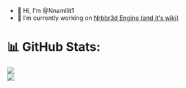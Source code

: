 - 👋 Hi, I’m @Nnamllit1
- 🔭 I’m currently working on [Nrbbr3d Engine (and it's wiki)](https://github.com/Nnamllit1/nrbbr3d-Engine-V2)

# 📊 GitHub Stats:
![](https://github-readme-stats.vercel.app/api?username=Nnamllit1&theme=dark&hide_border=false&include_all_commits=false&count_private=false)<br/>
![](https://nirzak-streak-stats.vercel.app/?user=Nnamllit1&theme=dark&hide_border=false)<br/>

<!-- Proudly created with GPRM ( https://gprm.itsvg.in ) -->
<!---
Nnamllit1/Nnamllit1 is a ✨ special ✨ repository because its `README.md` (this file) appears on your GitHub profile.
You can click the Preview link to take a look at your changes.
--->
